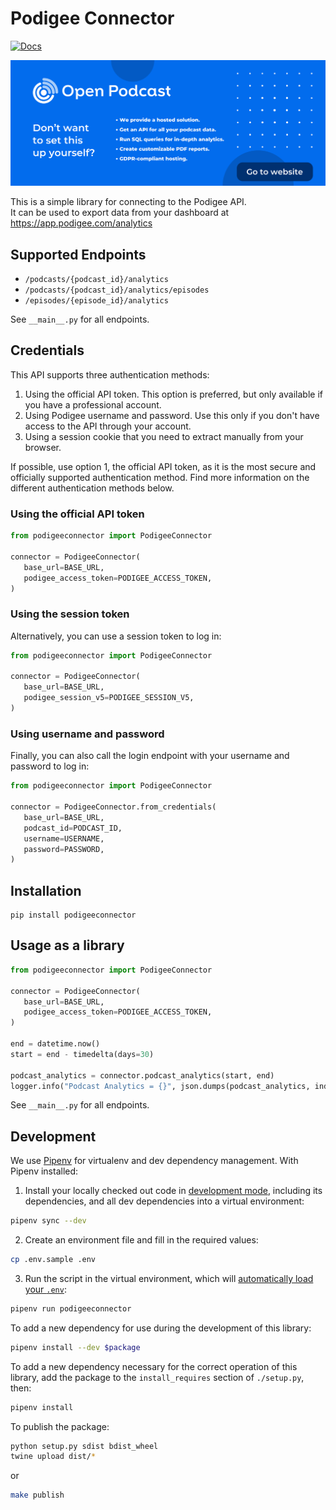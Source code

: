 # Podigee Connector

[![Docs](https://readthedocs.org/projects/podigee-connector/badge?version=latest)](https://podigee-connector.readthedocs.io)

[![OpenPodcast Banner](https://raw.githubusercontent.com/openpodcast/banner/main/openpodcast-banner.png)](https://openpodcast.app/)

This is a simple library for connecting to the Podigee API.  
It can be used to export data from your dashboard at
https://app.podigee.com/analytics

## Supported Endpoints

- `/podcasts/{podcast_id}/analytics`
- `/podcasts/{podcast_id}/analytics/episodes`
- `/episodes/{episode_id}/analytics`

See `__main__.py` for all endpoints.

## Credentials

This API supports three authentication methods:

1. Using the official API token. This option is preferred, but only available if you have a professional account.
2. Using Podigee username and password. Use this only if you don't have access to the API through your account.
3. Using a session cookie that you need to extract manually from your browser.

If possible, use option 1, the official API token, as it is the most secure and
officially supported authentication method.
Find more information on the different authentication methods below.

### Using the official API token

```python
from podigeeconnector import PodigeeConnector

connector = PodigeeConnector(
   base_url=BASE_URL,
   podigee_access_token=PODIGEE_ACCESS_TOKEN,
)
```

### Using the session token 

Alternatively, you can use a session token to log in:

```python
from podigeeconnector import PodigeeConnector

connector = PodigeeConnector(
   base_url=BASE_URL,
   podigee_session_v5=PODIGEE_SESSION_V5,
)
```

### Using username and password

Finally, you can also call the login endpoint with your username and password to log in:

```python
from podigeeconnector import PodigeeConnector

connector = PodigeeConnector.from_credentials(
   base_url=BASE_URL,
   podcast_id=PODCAST_ID,
   username=USERNAME,
   password=PASSWORD,
)
```

## Installation

```
pip install podigeeconnector
```

## Usage as a library

```python
from podigeeconnector import PodigeeConnector

connector = PodigeeConnector(
   base_url=BASE_URL,
   podigee_access_token=PODIGEE_ACCESS_TOKEN,
)

end = datetime.now()
start = end - timedelta(days=30)

podcast_analytics = connector.podcast_analytics(start, end)
logger.info("Podcast Analytics = {}", json.dumps(podcast_analytics, indent=4))
```

See `__main__.py` for all endpoints.

## Development

We use [Pipenv] for virtualenv and dev dependency management. With Pipenv
installed:

1. Install your locally checked out code in [development mode], including its
   dependencies, and all dev dependencies into a virtual environment:

```sh
pipenv sync --dev
```

2. Create an environment file and fill in the required values:

```sh
cp .env.sample .env
```

3. Run the script in the virtual environment, which will [automatically load
   your `.env`][env]:

```sh
pipenv run podigeeconnector
```

To add a new dependency for use during the development of this library:

```sh
pipenv install --dev $package
```

To add a new dependency necessary for the correct operation of this library, add
the package to the `install_requires` section of `./setup.py`, then:

```sh
pipenv install
```

To publish the package:

```sh
python setup.py sdist bdist_wheel
twine upload dist/*
```

or

```sh
make publish
```

[pipenv]: https://pipenv.pypa.io/en/latest/index.html#install-pipenv-today
[development mode]: https://setuptools.pypa.io/en/latest/userguide/development_mode.html
[env]: https://pipenv.pypa.io/en/latest/advanced/#automatic-loading-of-env